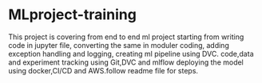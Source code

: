 # MLproject-training
This project is covering from end to end ml project starting from writing code in jupyter file, converting the same in moduler coding, adding exception handling and logging, creating ml pipeline using DVC. code,data and experiment tracking using Git,DVC and mlflow deploying the model using docker,CI/CD and AWS.follow readme file for steps. 
